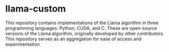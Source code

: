 # llama-custom

This repository contains implementations of the Llama algorithm in three programming languages: Python, CUDA, and C. These are open-source versions of the Llama algorithm, originally developed by other contributors. This repository serves as an aggregation for ease of access and experimentation.
